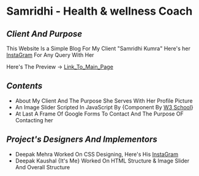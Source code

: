 # Samridhi - Health & wellness Coach
## _Client And Purpose_
This Website Is a Simple Blog For My Client "Samridhi Kumra"
Here's her [InstaGram](https://www.instagram.com/samridhikumra?igsh=MzRlODBiNWFlZA==) For Any Query With Her

Here's The Preview -> [Link_To_Main_Page](https://darkbeast747474.github.io/Sam/Feedback.html)

## _Contents_
- About My Client And The Purpose She Serves With Her Profile Picture
- An Image Slider Scripted In JavaScript By {Component By [W3 School](https://www.w3schools.com/)}
- At Last A Frame Of Google Forms To Contact And The Purpose OF Contacting her

## _Project's Designers And Implementors_
- Deepak Mehra Worked On CSS Designing, Here's His [InstaGram](https://www.instagram.com/wings_dk_8?igsh=ZDNlZDc0MzIxNw==)
- Deepak Kaushal {It's Me} Worked On HTML Structure & Image Slider And Overall Structure

